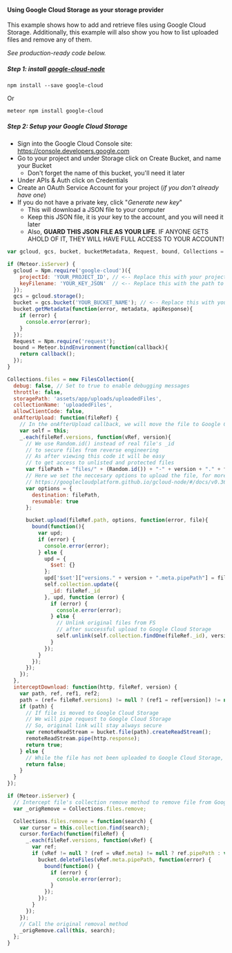 #### Using Google Cloud Storage as your storage provider
This example shows how to add and retrieve files using Google Cloud Storage.
Additionally, this example will also show you how to list uploaded files and remove any of them.

*See production-ready code below.*

##### Step 1: install [google-cloud-node](https://github.com/GoogleCloudPlatform/google-cloud-node)

```shell
npm install --save google-cloud
```
Or
```shell
meteor npm install google-cloud
```

##### Step 2: Setup your Google Cloud Storage
- Sign into the Google Cloud Console site: https://console.developers.google.com
- Go to your project and under Storage click on Create Bucket, and name your Bucket
  * Don't forget the name of this bucket, you'll need it later
- Under APIs & Auth click on Credentials
- Create an OAuth Service Account for your project (*if you don't already have one*)
- If you do not have a private key, click "*Generate new key*"
  * This will download a JSON file to your computer
  * Keep this JSON file, it is your key to the account, and you will need it later
  * Also, __GUARD THIS JSON FILE AS YOUR LIFE__. IF ANYONE GETS AHOLD OF IT, THEY WILL HAVE FULL ACCESS TO YOUR ACCOUNT!

```javascript
var gcloud, gcs, bucket, bucketMetadata, Request, bound, Collections = {};

if (Meteor.isServer) {
  gcloud = Npm.require('google-cloud')({
    projectId: 'YOUR_PROJECT_ID', // <-- Replace this with your project ID
    keyFilename: 'YOUR_KEY_JSON'  // <-- Replace this with the path to your key.json
  });
  gcs = gcloud.storage();
  bucket = gcs.bucket('YOUR_BUCKET_NAME'); // <-- Replace this with your bucket name
  bucket.getMetadata(function(error, metadata, apiResponse){
    if (error) {
      console.error(error);
    }
  });
  Request = Npm.require('request');
  bound = Meteor.bindEnvironment(function(callback){
    return callback();
  });
}

Collections.files = new FilesCollection({
  debug: false, // Set to true to enable debugging messages
  throttle: false,
  storagePath: 'assets/app/uploads/uploadedFiles',
  collectionName: 'uploadedFiles',
  allowClientCode: false,
  onAfterUpload: function(fileRef) {
    // In the onAfterUpload callback, we will move the file to Google Cloud Storage
    var self = this;
    _.each(fileRef.versions, function(vRef, version){
      // We use Random.id() instead of real file's _id
      // to secure files from reverse engineering
      // As after viewing this code it will be easy
      // to get access to unlisted and protected files
      var filePath = "files/" + (Random.id()) + "-" + version + "." + fileRef.extension;
      // Here we set the neccesary options to upload the file, for more options, see
      // https://googlecloudplatform.github.io/gcloud-node/#/docs/v0.36.0/storage/bucket?method=upload
      var options = {
        destination: filePath,
        resumable: true
      };

      bucket.upload(fileRef.path, options, function(error, file){
        bound(function(){
          var upd;
          if (error) {
            console.error(error);
          } else {
            upd = {
              $set: {}
            };
            upd['$set']["versions." + version + ".meta.pipePath"] = filePath;
            self.collection.update({
              _id: fileRef._id
            }, upd, function (error) {
              if (error) {
                console.error(error);
              } else {
                // Unlink original files from FS
                // after successful upload to Google Cloud Storage
                self.unlink(self.collection.findOne(fileRef._id), version);
              }
            });
          }
        });
      });
    });
  },
  interceptDownload: function(http, fileRef, version) {
    var path, ref, ref1, ref2;
    path = (ref= fileRef.versions) != null ? (ref1 = ref[version]) != null ? (ref2 = ref1.meta) != null ? ref2.pipePath : void 0 : void 0 : void 0;
    if (path) {
      // If file is moved to Google Cloud Storage
      // We will pipe request to Google Cloud Storage
      // So, original link will stay always secure
      var remoteReadStream = bucket.file(path).createReadStream();
      remoteReadStream.pipe(http.response);
      return true;
    } else {
      // While the file has not been uploaded to Google Cloud Storage, we will serve it from the filesystem
      return false;
    }
  }
});

if (Meteor.isServer) {
  // Intercept file's collection remove method to remove file from Google Cloud Storage
  var _origRemove = Collections.files.remove;

  Collections.files.remove = function(search) {
    var cursor = this.collection.find(search);
    cursor.forEach(function(fileRef) {
      _.each(fileRef.versions, function(vRef) {
        var ref;
        if (vRef != null ? (ref = vRef.meta) != null ? ref.pipePath : void 0 : void 0) {
          bucket.deleteFiles(vRef.meta.pipePath, function(error) {
            bound(function() {
              if (error) {
                console.error(error);
              }
            });
          });
        }
      });
    });
    // Call the original removal method
    _origRemove.call(this, search);
  };
}
```